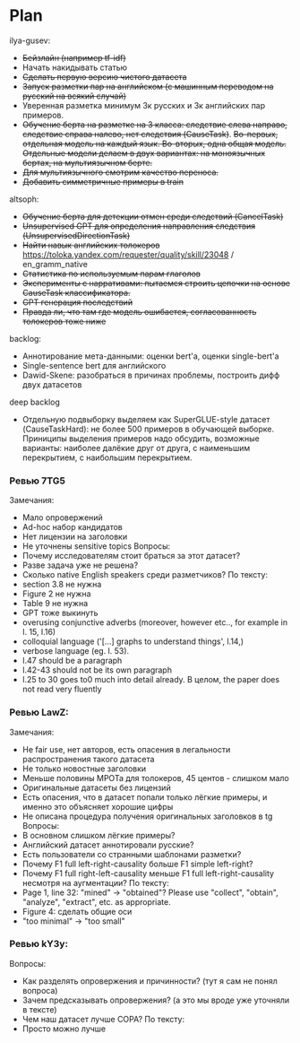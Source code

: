 # Plan

ilya-gusev:
- ~~Бейзлайн (например tf-idf)~~
- Начать накидывать статью
- ~~Сделать первую версию чистого датасета~~
- ~~Запуск разметки пар на английском (с машинным переводом на русский на всякий случай)~~
- Уверенная разметка минимум 3к русских и 3к английских пар примеров.
- ~~Обучение берта на разметке на 3 класса: следствие слева направо, следствие справа налево, нет следствия (CauseTask)~~. ~~Во-первых, отдельная модель на каждый язык. Во-вторых, одна общая модель. Отдельные модели делаем в двух вариантах: на моноязычных бертах, на мультиязычном берте.~~
- ~~Для мультиязычного смотрим качество переноса.~~
- ~~Добавить симметричные примеры в train~~


altsoph:
- ~~Обучение берта для детекции отмен среди следствий (CancelTask)~~
- ~~Unsupervised GPT для определения направления следствия (UnsupervisedDirectionTask)~~
- ~~Найти навык английских толокеров~~ https://toloka.yandex.com/requester/quality/skill/23048 / en_gramm_native
- ~~Статистика по используемым парам глаголов~~
- ~~Эксперименты с нарративами: пытаемся строить цепочки на основе CauseTask классификатора.~~
- ~~GPT генерация последствий~~
- ~~Правда ли, что там где модель ошибается, согласованность толокеров тоже ниже~~

backlog:
- Аннотирование мета-данными: оценки bert'а, оценки single-bert'а
- Single-sentence bert для английского
- Dawid-Skene: разобраться в причинах проблемы, построить дифф двух датасетов


deep backlog
- Отдельную подвыборку выделяем как SuperGLUE-style датасет (CauseTaskHard): не более 500 примеров в обучающей выборке. Приниципы выделения примеров надо обсудить, возможные варианты: наиболее далёкие друг от друга, с наименьшим перекрытием, с наибольшим перекрытием. 


### Ревью 7TG5
Замечания:
- Мало опровержений
- Ad-hoc набор кандидатов
- Нет лицензии на заголовки
- Не уточнены sensitive topics
Вопросы:
- Почему исследователям стоит браться за этот датасет?
- Разве задача уже не решена?
- Сколько native English speakers среди разметчиков?
По тексту:
- section 3.8 не нужна
- Figure 2 не нужна
- Table 9 не нужна
- GPT тоже выкинуть
- overusing conjunctive adverbs (moreover, however etc.., for example in l. 15, l.16)
- colloquial language ('[...] graphs to understand things', l.14,)
- verbose language (eg. l. 53).
- l.47 should be a paragraph
- l.42-43 should not be its own paragraph
- l.25 to 30 goes to0 much into detail already.
В целом, the paper does not read very fluently

### Ревью LawZ:
Замечания:
- Не fair use, нет авторов, есть опасения в легальности распространения такого датасета
- Не только новостные заголовки
- Меньше половины МРОТа для толокеров, 45 центов - слишком мало
- Оригинальные датасеты без лицензий
- Есть опасения, что в датасет попали только лёгкие примеры, и именно это объясняет хорошие цифры
- Не описана процедура получения оригинальных заголовков в tg
Вопросы:
- В основном слишком лёгкие примеры?
- Английский датасет аннотировали русские?
- Есть пользователи со странными шаблонами разметки?
- Почему F1 full left-right-causality больше F1 simple left-right?
- Почему F1 full right-left-causality меньше F1 full left-right-causality несмотря на аугментации?
По тексту:
- Page 1, line 32: "mined" -> "obtained"? Please use "collect", "obtain", "analyze", "extract", etc. as appropriate.
- Figure 4: сделать общие оси
- "too minimal" -> "too small"

### Ревью kY3y:
Вопросы:
- Как разделять опровержения и причинности? (тут я сам не понял вопроса)
- Зачем предсказывать опровержения? (а это мы вроде уже уточняли в тексте)
- Чем наш датасет лучше COPA?
По тексту:
- Просто можно лучше

